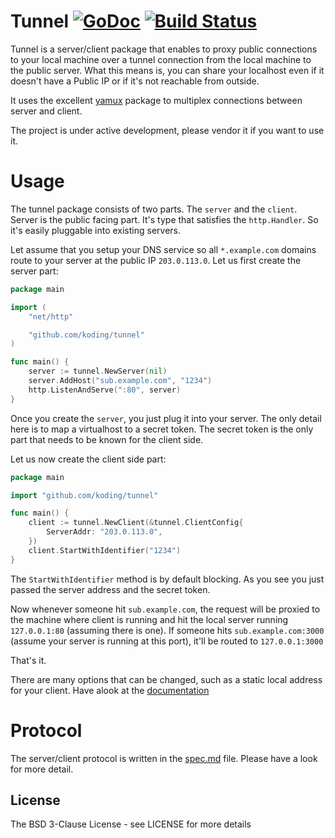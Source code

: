 # Tunnel [![GoDoc](http://img.shields.io/badge/go-documentation-blue.svg?style=flat-square)](http://godoc.org/github.com/koding/tunnel) [![Build Status](http://img.shields.io/travis/koding/tunnel.svg?style=flat-square)](https://travis-ci.org/koding/tunnel)

Tunnel is a server/client package that enables to proxy public connections to
your local machine over a tunnel connection from the local machine to the
public server. What this means is, you can share your localhost even if it
doesn't have a Public IP or if it's not reachable from outside. 

It uses the excellent [yamux](https://github.com/hashicorp/yamux) package to
multiplex connections between server and client.

The project is under active development, please vendor it if you want to use it.

# Usage

The tunnel package consists of two parts. The `server` and the `client`. Server
is the public facing part. It's type that satisfies the `http.Handler`. So it's
easily pluggable into existing servers. 

Let assume that you setup your DNS service so all `*.example.com` domains route
to your server at the public IP `203.0.113.0`. Let us first create the server
part:

```go
package main

import (
	"net/http"

	"github.com/koding/tunnel"
)

func main() {
	server := tunnel.NewServer(nil)
	server.AddHost("sub.example.com", "1234")
	http.ListenAndServe(":80", server)
}
```

Once you create the `server`, you just plug it into your server. The only
detail here is to map a virtualhost to a secret token. The secret token is the
only part that needs to be known for the client side.

Let us now create the client side part:

```go
package main

import "github.com/koding/tunnel"

func main() {
	client := tunnel.NewClient(&tunnel.ClientConfig{
		ServerAddr: "203.0.113.0",
	})
	client.StartWithIdentifier("1234")
}
```

The `StartWithIdentifier` method is by default blocking. As you see you just
passed the server address and the secret token. 

Now whenever someone hit `sub.example.com`, the request will be proxied to the
machine where client is running and hit the local server running `127.0.0.1:80`
(assuming there is one). If someone hits `sub.example.com:3000` (assume your
server is running at this port), it'll be routed to `127.0.0.1:3000`

That's it. 

There are many options that can be changed, such as a static local address for
your client. Have alook at the
[documentation](http://godoc.org/github.com/koding/tunnel)


# Protocol

The server/client protocol is written in the [spec.md](spec.md) file. Please
have a look for more detail.


## License

The BSD 3-Clause License - see LICENSE for more details
